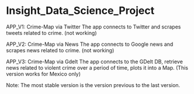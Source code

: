 # Insight_Data_Science_Project

APP_V1: Crime-Map via Twitter
The app connects to Twitter and scrapes tweets related to crime.
(not working)

APP_V2: Crime-Map via News
The app connects to Google news and scrapes news related to crime.
(not working)


APP_V3: Crime-Map via Gdelt
The app connects to the GDelt DB, retrieve news related to violent crime over a period 
of time, plots it into a Map. (This version works for Mexico only)


Note: The most stable version is the version previous to the last version. 